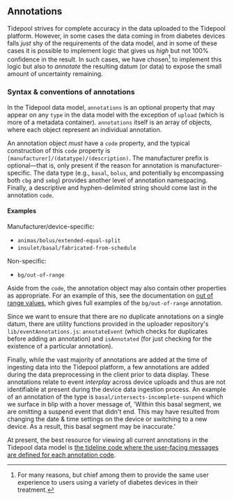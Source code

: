 <!-- non-generated document! all areas editable -->

## Annotations

Tidepool strives for complete accuracy in the data uploaded to the Tidepool platform. However, in some cases the data coming in from diabetes devices falls *just* shy of the requirements of the data model, and in some of these cases it is possible to implement logic that gives us *high* but not 100% confidence in the result. In such cases, we have chosen[^a] to implement this logic but also to *annotate* the resulting datum (or data) to expose the small amount of uncertainty remaining.

### Syntax & conventions of annotations

In the Tidepool data model, `annotations` is an optional property that may appear on any `type` in the data model with the exception of `upload` (which is more of a metadata container). `annotations` itself is an array of objects, where each object represent an individual annotation.

An annotation object *must* have a `code` property, and the typical construction of this `code` property is `[manufacturer]/(datatype)/(description)`. The manufacturer prefix is optional—that is, only present if the reason for annotation is manufacturer-specific. The data type (e.g., `basal`, `bolus`, and potentially `bg` encompassing both `cbg` and `smbg`) provides another level of annotation namespacing. Finally, a descriptive and hyphen-delimited string should come last in the annotation `code`.

#### Examples

Manufacturer/device-specific:

- `animas/bolus/extended-equal-split`
- `insulet/basal/fabricated-from-schedule`

Non-specific:

- `bg/out-of-range`

Aside from the `code`, the annotation object may also contain other properties as appropriate. For an example of this, see the documentation on [out of range values](out-of-range.md), which gives full examples of the `bg/out-of-range` annotation.

Since we want to ensure that there are no duplicate annotations on a single datum, there are utility functions provided in the uploader repository's `lib/eventAnnotations.js`: `annotateEvent` (which checks for duplicates before adding an annotation) and `isAnnotated` (for just checking for the existence of a particular annotation).

Finally, while the vast majority of annotations are added at the time of ingesting data into the Tidepool platform, a few annotations are added during the data preprocessing in the client prior to data display. These annotations relate to event *interplay* across device uploads and thus are not identifiable at present during the device data ingestion process. An example of an annotation of the type is `basal/intersects-incomplete-suspend` which we surface in blip with a hover message of, 'Within this basal segment, we are omitting a suspend event that didn't end. This may have resulted from changing the date & time settings on the device or switching to a new device. As a result, this basal segment may be inaccurate.'

At present, the best resource for viewing all current annotations in the Tidepool data model is [the tideline code where the user-facing messages are defined for each annotation code](https://github.com/tidepool-org/tideline/blob/master/js/plot/util/annotations/annotationdefinitions.js 'tideline: js/plot/util/annotations/annotationdefinitions.js').

[^a]: For many reasons, but chief among them to provide the same user experience to users using a variety of diabetes devices in their treatment.
